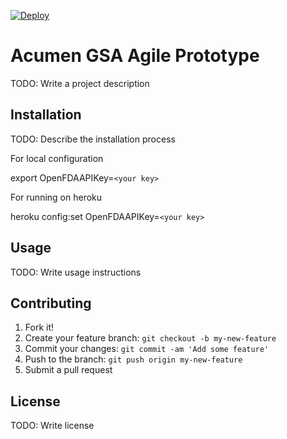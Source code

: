 [![Deploy](https://www.herokucdn.com/deploy/button.png)](https://heroku.com/deploy)

# Acumen GSA Agile Prototype

TODO: Write a project description

## Installation

TODO: Describe the installation process

For local configuration

export OpenFDAAPIKey=`<your key>`

For running on heroku

heroku config:set OpenFDAAPIKey=`<your key>`


## Usage

TODO: Write usage instructions

## Contributing

1. Fork it!
2. Create your feature branch: `git checkout -b my-new-feature`
3. Commit your changes: `git commit -am 'Add some feature'`
4. Push to the branch: `git push origin my-new-feature`
5. Submit a pull request

## License

TODO: Write license